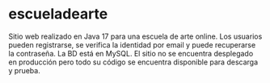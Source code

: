 # escueladearte
Sitio web realizado en Java 17 para una escuela de arte online. Los usuarios pueden registrarse, se verifica la identidad por email y puede recuperarse la contraseña. La BD está en MySQL. El sitio no se encuentra desplegado en producción pero todo su código se encuentra disponible para descarga y prueba.
